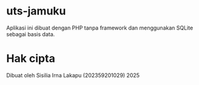 # uts-jamuku

Aplikasi ini dibuat dengan PHP tanpa framework dan menggunakan SQLite sebagai basis data.

# Hak cipta

Dibuat oleh Sisilia Irna Lakapu (202359201029) 2025 


